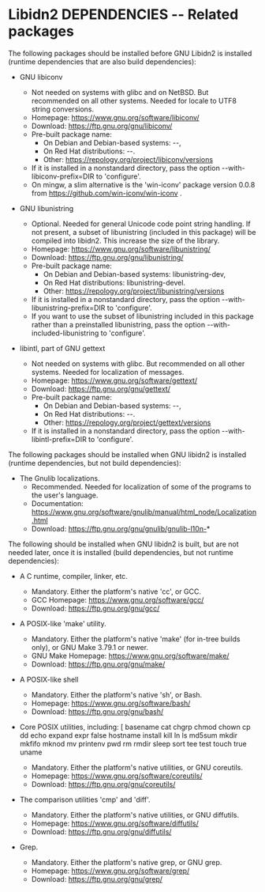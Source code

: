 # Libidn2 DEPENDENCIES -- Related packages

The following packages should be installed before GNU Libidn2 is
installed (runtime dependencies that are also build dependencies):

* GNU libiconv
  + Not needed on systems with glibc and on NetBSD.
    But recommended on all other systems.
    Needed for locale to UTF8 string conversions.
  + Homepage:
    https://www.gnu.org/software/libiconv/
  + Download:
    https://ftp.gnu.org/gnu/libiconv/
  + Pre-built package name:
    - On Debian and Debian-based systems: --,
    - On Red Hat distributions: --.
    - Other: https://repology.org/project/libiconv/versions
  + If it is installed in a nonstandard directory, pass the option
    --with-libiconv-prefix=DIR to 'configure'.
  + On mingw, a slim alternative is the 'win-iconv' package version 0.0.8
    from https://github.com/win-iconv/win-iconv .

* GNU libunistring
  + Optional.
    Needed for general Unicode code point string handling.
    If not present, a subset of libunistring (included in this package) will
    be compiled into libidn2.  This increase the size of the library.
  + Homepage:
    https://www.gnu.org/software/libunistring/
  + Download:
    https://ftp.gnu.org/gnu/libunistring/
  + Pre-built package name:
    - On Debian and Debian-based systems: libunistring-dev,
    - On Red Hat distributions: libunistring-devel.
    - Other: https://repology.org/project/libunistring/versions
  + If it is installed in a nonstandard directory, pass the option
    --with-libunistring-prefix=DIR to 'configure'.
  + If you want to use the subset of libunistring included in this package
    rather than a preinstalled libunistring, pass the option
    --with-included-libunistring to 'configure'.

* libintl, part of GNU gettext
  + Not needed on systems with glibc.
    But recommended on all other systems.
    Needed for localization of messages.
  + Homepage:
    https://www.gnu.org/software/gettext/
  + Download:
    https://ftp.gnu.org/gnu/gettext/
  + Pre-built package name:
    - On Debian and Debian-based systems: --,
    - On Red Hat distributions: --.
    - Other: https://repology.org/project/gettext/versions
  + If it is installed in a nonstandard directory, pass the option
    --with-libintl-prefix=DIR to 'configure'.


The following packages should be installed when GNU libidn2 is installed
(runtime dependencies, but not build dependencies):

* The Gnulib localizations.
  + Recommended.
    Needed for localization of some of the programs to the user's language.
  + Documentation:
    https://www.gnu.org/software/gnulib/manual/html_node/Localization.html
  + Download:
    https://ftp.gnu.org/gnu/gnulib/gnulib-l10n-*


The following should be installed when GNU libidn2 is built, but are not
needed later, once it is installed (build dependencies, but not runtime
dependencies):

* A C runtime, compiler, linker, etc.
  + Mandatory.
    Either the platform's native 'cc', or GCC.
  + GCC Homepage:
    https://www.gnu.org/software/gcc/
  + Download:
    https://ftp.gnu.org/gnu/gcc/

* A POSIX-like 'make' utility.
  + Mandatory.
    Either the platform's native 'make' (for in-tree builds only),
    or GNU Make 3.79.1 or newer.
  + GNU Make Homepage:
    https://www.gnu.org/software/make/
  + Download:
    https://ftp.gnu.org/gnu/make/

* A POSIX-like shell
  + Mandatory.
    Either the platform's native 'sh', or Bash.
  + Homepage:
    https://www.gnu.org/software/bash/
  + Download:
    https://ftp.gnu.org/gnu/bash/

* Core POSIX utilities, including:
    [ basename cat chgrp chmod chown cp dd echo expand expr
    false hostname install kill ln ls md5sum mkdir mkfifo
    mknod mv printenv pwd rm rmdir sleep sort tee test touch
    true uname
  + Mandatory.
    Either the platform's native utilities, or GNU coreutils.
  + Homepage:
    https://www.gnu.org/software/coreutils/
  + Download:
    https://ftp.gnu.org/gnu/coreutils/

* The comparison utilities 'cmp' and 'diff'.
  + Mandatory.
    Either the platform's native utilities, or GNU diffutils.
  + Homepage:
    https://www.gnu.org/software/diffutils/
  + Download:
    https://ftp.gnu.org/gnu/diffutils/

* Grep.
  + Mandatory.
    Either the platform's native grep, or GNU grep.
  + Homepage:
    https://www.gnu.org/software/grep/
  + Download:
    https://ftp.gnu.org/gnu/grep/
